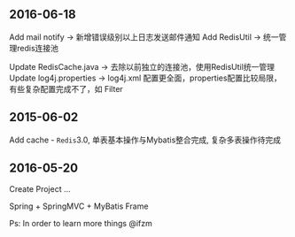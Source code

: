 ## 2016-06-18

Add mail notify -> 新增错误级别以上日志发送邮件通知
Add RedisUtil 	-> 统一管理redis连接池

Update RedisCache.java 	-> 去除以前独立的连接池，使用RedisUtil统一管理
Update log4j.properties -> log4j.xml 配置更全面，properties配置比较局限，有些复杂配置完成不了，如 Filter

## 2015-06-02

Add cache - `Redis`3.0, 单表基本操作与Mybatis整合完成, 复杂多表操作待完成

## 2016-05-20

Create Project ...

Spring + SpringMVC + MyBatis Frame


Ps: In order to learn more things @ifzm


